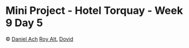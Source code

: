 # Mini Project - Hotel Torquay - Week 9 Day 5

© <a href='https://github.com/MrAch26'>Daniel Ach</a>
<a href='https://github.com/roy4ik'>Roy Alt.</a>
<a href='https://github.com/Dcode22'>Dovid</a>

